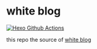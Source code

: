 # white blog

[![Hexo Github Actions](https://github.com/whitecodes/blog_source/actions/workflows/HexoCI.yaml/badge.svg)](https://github.com/whitecodes/blog_source/actions/workflows/HexoCI.yaml)

this repo the source of [white blog](whitecodes.github.io/)
